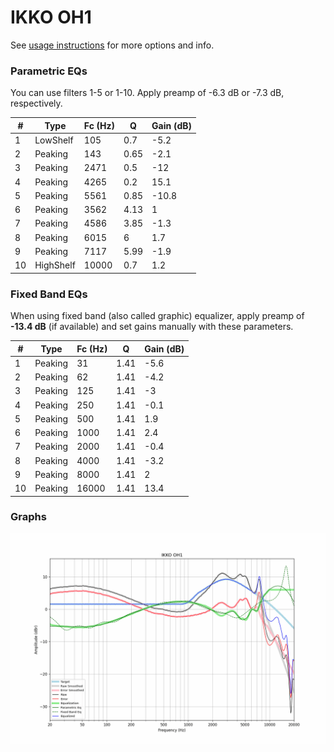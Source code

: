 # IKKO OH1
See [usage instructions](https://github.com/jaakkopasanen/AutoEq#usage) for more options and info.

### Parametric EQs
You can use filters 1-5 or 1-10. Apply preamp of -6.3 dB or -7.3 dB, respectively.

|   # | Type      |   Fc (Hz) |    Q |   Gain (dB) |
|-----|-----------|-----------|------|-------------|
|   1 | LowShelf  |       105 | 0.7  |        -5.2 |
|   2 | Peaking   |       143 | 0.65 |        -2.1 |
|   3 | Peaking   |      2471 | 0.5  |       -12   |
|   4 | Peaking   |      4265 | 0.2  |        15.1 |
|   5 | Peaking   |      5561 | 0.85 |       -10.8 |
|   6 | Peaking   |      3562 | 4.13 |         1   |
|   7 | Peaking   |      4586 | 3.85 |        -1.3 |
|   8 | Peaking   |      6015 | 6    |         1.7 |
|   9 | Peaking   |      7117 | 5.99 |        -1.9 |
|  10 | HighShelf |     10000 | 0.7  |         1.2 |

### Fixed Band EQs
When using fixed band (also called graphic) equalizer, apply preamp of **-13.4 dB** (if available) and set gains manually with these parameters.

|   # | Type    |   Fc (Hz) |    Q |   Gain (dB) |
|-----|---------|-----------|------|-------------|
|   1 | Peaking |        31 | 1.41 |        -5.6 |
|   2 | Peaking |        62 | 1.41 |        -4.2 |
|   3 | Peaking |       125 | 1.41 |        -3   |
|   4 | Peaking |       250 | 1.41 |        -0.1 |
|   5 | Peaking |       500 | 1.41 |         1.9 |
|   6 | Peaking |      1000 | 1.41 |         2.4 |
|   7 | Peaking |      2000 | 1.41 |        -0.4 |
|   8 | Peaking |      4000 | 1.41 |        -3.2 |
|   9 | Peaking |      8000 | 1.41 |         2   |
|  10 | Peaking |     16000 | 1.41 |        13.4 |

### Graphs
![](./IKKO%20OH1.png)
